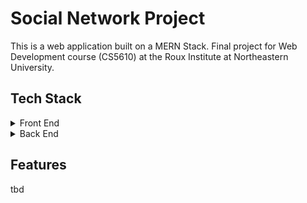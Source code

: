 # Social Network Project
This is a web application built on a MERN Stack. Final project for Web Development course (CS5610) at the Roux Institute at Northeastern University.

## Tech Stack
<details>
  <summary>Front End</summary>
  <ul>
    <li><a href="https://github.com/facebook/react">React</a> - JavaScript library for building UI.</li>
    <li><a href="https://github.com/twbs/bootstrap">Bootstrap</a> - framework for styling and developmen.</li>
    <li><a href="https://www.typescriptlang.org/">Typescript</a></li>
  </ul>
</details>
<details>
  <summary>Back End</summary>
  <ul>
    <li><a href="https://github.com/nodejs/node">Node</a> - JavaScript runtime environment.</li> 
    <li><a href="https://github.com/expressjs/express">Express</a></li>
    <li><a href="https://github.com/mongodb/mongo">MongoDB</a></li>
    <li><a href="https://www.typescriptlang.org/">Typescript</a></li>
  </ul>
</details>

## Features
tbd